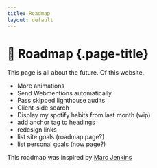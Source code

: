 ```yaml
---
title: Roadmap
layout: default
---
```


# 🚦 Roadmap {.page-title}
This page is all about the future. Of this website.
- More animations
- Send Webmentions automatically
- Pass skipped lighthouse audits
- Client-side search
- Display my spotify habits from last month (wip)
- add anchor tag to headings
- redesign links
- list site goals (roadmap page?)
- list personal goals (now page?)

This roadmap was inspired by [Marc Jenkins](https://marcjenkins.co.uk/roadmap/)
